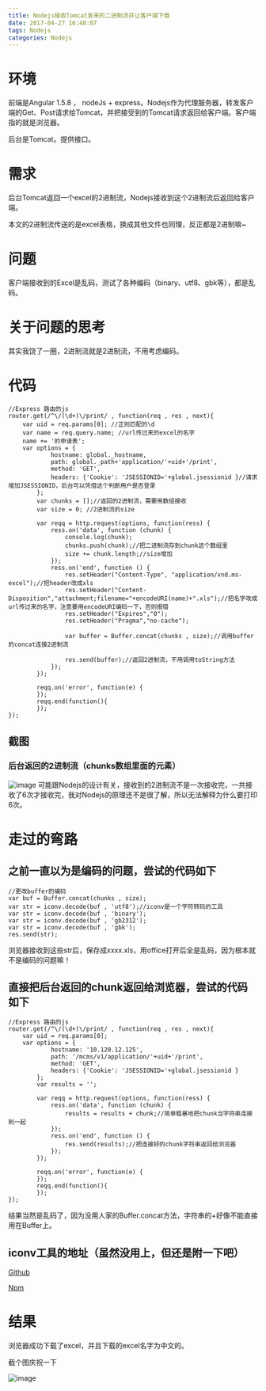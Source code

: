 ```yaml
---
title: Nodejs接收Tomcat发来的二进制流并让客户端下载
date: 2017-04-27 16:48:07
tags: Nodejs
categories: Nodejs
---
```

# 环境
前端是Angular 1.5.8 ， nodeJs + express。Nodejs作为代理服务器，转发客户端的Get、Post请求给Tomcat，并把接受到的Tomcat请求返回给客户端。客户端指的就是浏览器。

后台是Tomcat。提供接口。
<!-- more -->
# 需求
后台Tomcat返回一个excel的2进制流，Nodejs接收到这个2进制流后返回给客户端。

本文的2进制流传送的是excel表格，换成其他文件也同理，反正都是2进制嘛~

# 问题
客户端接收到的Excel是乱码，测试了各种编码（binary、utf8、gbk等），都是乱码。

# 关于问题的思考
其实我饶了一圈，2进制流就是2进制流，不用考虑编码。

# 代码

```
//Express 路由的js
router.get(/^\/(\d+)\/print/ , function(req , res , next){
    var uid = req.params[0]; //正则匹配的\d
    var name = req.query.name; //url传过来的excel的名字
    name += '的申请表';
    var options = { 
            hostname: global._hostname,
            path: global._path+'application/'+uid+'/print',
            method: 'GET',
            headers: {'Cookie': 'JSESSIONID='+global.jsessionid }//请求增加JSESSIONID，后台可以凭借这个判断用户是否登录
        };
        var chunks = [];//返回的2进制流，需要用数组接收
        var size = 0; //2进制流的size

        var reqq = http.request(options, function(ress) {
            ress.on('data', function (chunk) {
                console.log(chunk);
                chunks.push(chunk);//把二进制流存到chunk这个数组里
                size += chunk.length;//size增加
            }); 
            ress.on('end', function () {
                res.setHeader("Content-Type", "application/vnd.ms-excel");//把header改成xls
                res.setHeader("Content-Disposition","attachment;filename="+encodeURI(name)+".xls");//把名字改成url传过来的名字，注意要用encodeURI编码一下，否则报错
                res.setHeader("Expires","0");
                res.setHeader("Pragma","no-cache");

                var buffer = Buffer.concat(chunks , size);//调用buffer的concat连接2进制流

                res.send(buffer);//返回2进制流，不用调用toString方法
            }); 
        });

        reqq.on('error', function(e) {
        });
        reqq.end(function(){
        });
});
```
## 截图
### 后台返回的2进制流（chunks数组里面的元素）
![image](http://gezichenshan.oss-cn-beijing.aliyuncs.com/blog/Nodejs-2-1.png)
可能跟Nodejs的设计有关，接收到的2进制流不是一次接收完，一共接收了6次才接收完，我对Nodejs的原理还不是很了解，所以无法解释为什么要打印6次。


# 走过的弯路
## 之前一直以为是编码的问题，尝试的代码如下

```
//更改buffer的编码
var buf = Buffer.concat(chunks , size);
var str = iconv.decode(buf , 'utf8');//iconv是一个字符转码的工具
var str = iconv.decode(buf , 'binary');
var str = iconv.decode(buf , 'gb2312');
var str = iconv.decode(buf , 'gbk');
res.send(str);
```
浏览器接收到这些str后，保存成xxxx.xls，用office打开后全是乱码，因为根本就不是编码的问题嘛！

## 直接把后台返回的chunk返回给浏览器，尝试的代码如下

```
//Express 路由的js
router.get(/^\/(\d+)\/print/ , function(req , res , next){
    var uid = req.params[0];
    var options = { 
            hostname: '10.120.12.125',
            path: '/mcms/v1/application/'+uid+'/print',
            method: 'GET',
            headers: {'Cookie': 'JSESSIONID='+global.jsessionid }
        };
        var results = ''; 

        var reqq = http.request(options, function(ress) {
            ress.on('data', function (chunk) {
                results = results + chunk;//简单粗暴地把chunk当字符串连接到一起
            }); 
            ress.on('end', function () {
                res.send(results);//把连接好的chunk字符串返回给浏览器
            }); 
        });

        reqq.on('error', function(e) {
        });
        reqq.end(function(){
        });
});
```
结果当然是乱码了，因为没用人家的Buffer.concat方法，字符串的+好像不能直接用在Buffer上。


## iconv工具的地址（虽然没用上，但还是附一下吧）
   [Github](https://github.com/ashtuchkin/iconv-lite)

   [Npm](https://www.npmjs.com/package/iconv-lite)
   
# 结果
浏览器成功下载了excel，并且下载的excel名字为中文的。

截个图庆祝一下

![image](http://gezichenshan.oss-cn-beijing.aliyuncs.com/blog/Nodejs-2-2.png)